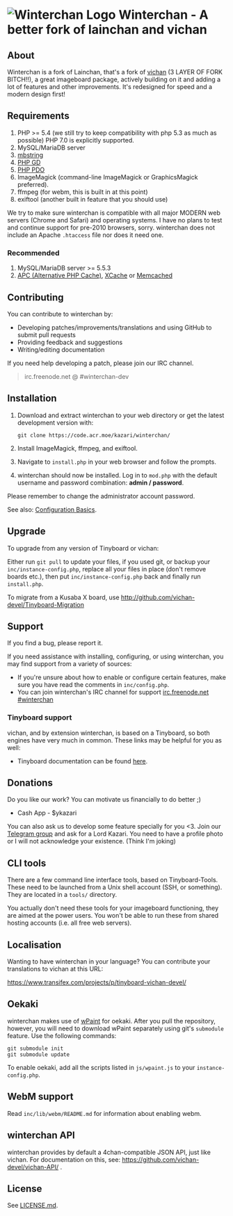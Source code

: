 ![Winterchan Logo](https://code.acr.moe/kazari/winterchan/raw/master/static/Winterchan-Logo-2018-Web.png)
Winterchan - A better fork of lainchan and vichan
========================================================

About
------------
Winterchan is a fork of Lainchan, that's a fork of [vichan](http://github.com/vichan-devel/vichan) (3 LAYER OF FORK BITCH!!),
a great imageboard package, actively building on it and adding a lot of features and other
improvements. It's redesigned for speed and a modern design first!

Requirements
------------
1.	PHP >= 5.4 (we still try to keep compatibility with php 5.3 as much as possible)
        PHP 7.0 is explicitly supported.
2.	MySQL/MariaDB server
3.	[mbstring](http://www.php.net/manual/en/mbstring.installation.php) 
4.	[PHP GD](http://www.php.net/manual/en/intro.image.php)
5.	[PHP PDO](http://www.php.net/manual/en/intro.pdo.php)
6.	ImageMagick (command-line ImageMagick or GraphicsMagick preferred).
7.  ffmpeg (for webm, this is built in at this point)
8.  exiftool (another built in feature that you should use)

We try to make sure winterchan is compatible with all major MODERN web servers (Chrome and Safari) and
operating systems. I have no plans to test and continue support for pre-2010 browsers, sorry. 
winterchan does not include an Apache ```.htaccess``` file nor does it need one.

### Recommended
1.	MySQL/MariaDB server >= 5.5.3
2.	[APC (Alternative PHP Cache)](http://php.net/manual/en/book.apc.php),
	[XCache](http://xcache.lighttpd.net/) or
	[Memcached](http://www.php.net/manual/en/intro.memcached.php)

Contributing
------------
You can contribute to winterchan by:
*	Developing patches/improvements/translations and using GitHub to submit pull requests
*	Providing feedback and suggestions
*	Writing/editing documentation

If you need help developing a patch, please join our IRC channel. 

> irc.freenode.net @ #winterchan-dev

Installation
-------------
1.	Download and extract winterchan to your web directory or get the latest
	development version with:

        git clone https://code.acr.moe/kazari/winterchan/
	
2.  Install ImageMagick, ffmpeg, and exiftool.
3.	Navigate to ```install.php``` in your web browser and follow the
	prompts.
4.	winterchan should now be installed. Log in to ```mod.php``` with the
	default username and password combination: **admin / password**.

Please remember to change the administrator account password.

See also: [Configuration Basics](http://tinyboard.org/docs/?p=Config).

Upgrade
-------
To upgrade from any version of Tinyboard or vichan:

Either run ```git pull``` to update your files, if you used git, or
backup your ```inc/instance-config.php```, replace all your files in place
(don't remove boards etc.), then put ```inc/instance-config.php``` back and
finally run ```install.php```.

To migrate from a Kusaba X board, use http://github.com/vichan-devel/Tinyboard-Migration

Support
--------
If you find a bug, please report it.

If you need assistance with installing, configuring, or using winterchan, you may
find support from a variety of sources:

*	If you're unsure about how to enable or configure certain features, make
	sure you have read the comments in ```inc/config.php```.
*	You can join winterchan's IRC channel for support
	[irc.freenode.net #winterchan](irc://irc.freenode.net/winterchan)

### Tinyboard support
vichan, and by extension winterchan, is based on a Tinyboard, so both engines have very much in common. These
links may be helpful for you as well: 

*	Tinyboard documentation can be found [here](https://web.archive.org/web/20121016074303/http://tinyboard.org/docs/?p=Main_Page).

Donations
---------
Do you like our work? You can motivate us financially to do better ;)
* Cash App - $ykazari

You can also ask us to develop some feature specially for you <3. Join our [Telegram group](https://t.me/yukichan) 
and ask for a Lord Kazari. You need to have a profile photo or I will not acknowledge your existence. (Think I'm joking)

CLI tools
-----------------
There are a few command line interface tools, based on Tinyboard-Tools. These need
to be launched from a Unix shell account (SSH, or something). They are located in a ```tools/```
directory.

You actually don't need these tools for your imageboard functioning, they are aimed
at the power users. You won't be able to run these from shared hosting accounts
(i.e. all free web servers).

Localisation
------------
Wanting to have winterchan in your language? You can contribute your translations to vichan at this URL:

https://www.transifex.com/projects/p/tinyboard-vichan-devel/

Oekaki
------
winterchan makes use of [wPaint](https://github.com/websanova/wPaint) for oekaki. After you pull the repository, however, you will need to download wPaint separately using git's `submodule` feature. Use the following commands:

```
git submodule init
git submodule update
```

To enable oekaki, add all the scripts listed in `js/wpaint.js` to your `instance-config.php`.

WebM support
------------
Read `inc/lib/webm/README.md` for information about enabling webm.

winterchan API
----------
winterchan provides by default a 4chan-compatible JSON API, just like vichan. For documentation on this, see:
https://github.com/vichan-devel/vichan-API/ .

License
--------
See [LICENSE.md](https://code.acr.moe/kazari/winterchan/blob/master/LICENSE.md).

